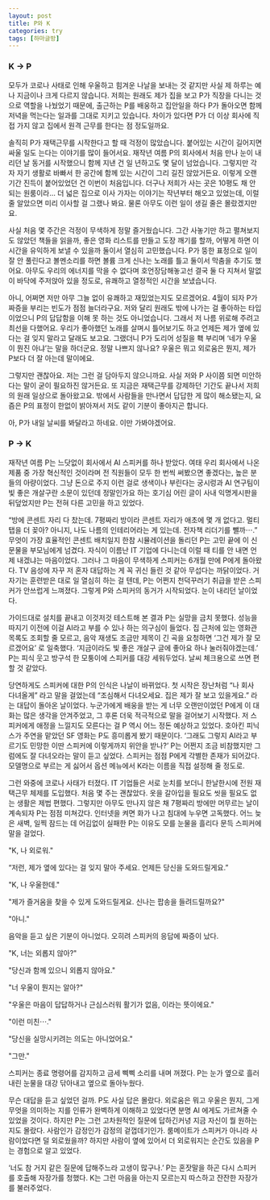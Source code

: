 ```yaml
---
layout: post
title: P와 K
categories: try
tags: [하마글방]
---
```


### K → P

모두가 코로나 사태로 인해 우울하고 힘겨운 나날을 보내는 것 같지만 사실 제 하루는 예나 지금이나 크게 다르지 않습니다. 저희는 원래도 제가 집을 보고 P가 직장을 다니는 것으로 역할을 나눴었기 때문에, 출근하는 P를 배웅하고 집안일을 하다 P가 돌아오면 함께 저녁을 먹는다는 일과를 그대로 지키고 있습니다. 차이가 있다면 P가 더 이상 회사에 직접 가지 않고 집에서 원격 근무를 한다는 점 정도일까요.

솔직히 P가 재택근무를 시작한다고 할 때 걱정이 많았습니다. 붙어있는 시간이 길어지면 싸울 일도 는다는 이야기를 많이 들어서요. 재작년 여름 P의 회사에서 처음 만나 눈이 내리던 날 동거를 시작했으니 함께 지낸 건 일 년하고도 몇 달이 넘었습니다. 그렇지만 각자 자기 생활로 바빠서 한 공간에 함께 있는 시간이 그리 길진 않았거든요. 이렇게 오랜 기간 진득이 붙어있었던 건 이번이 처음입니다. 더구나 저희가 사는 곳은 10평도 채 안 되는 원룸이라… 더 넓은 집으로 이사 가자는 이야기는 작년부터 해오고 있었는데, 이럴 줄 알았으면 미리 이사할 걸 그랬나 봐요. 물론 아무도 이런 일이 생길 줄은 몰랐겠지만요.

사실 처음 몇 주간은 걱정이 무색하게 정말 즐거웠습니다. 그간 사놓기만 하고 펼쳐보지도 않았던 책들을 읽을까, 좋은 영화 리스트를 만들고 도장 깨기를 할까, 어떻게 하면 이 시간을 유익하게 보낼 수 있을까 둘이서 열심히 고민했습니다. P가 뚱한 표정으로 일이 잘 안 풀린다고 볼멘소리를 하면 볼륨 크게 신나는 노래를 틀고 둘이서 막춤을 추기도 했어요. 아무도 우리의 에너지를 막을 수 없다며 호언장담해놓고선 결국 둘 다 지쳐서 말없이 바닥에 주저앉아 있을 정도로, 유쾌하고 열정적인 시간을 보냈습니다.

아니, 어쩌면 저만 아무 그늘 없이 유쾌하고 재밌었는지도 모르겠어요. 4월이 되자 P가 짜증을 부리는 빈도가 점점 늘더라구요. 저와 달리 원래도 밖에 나가는 걸 좋아하는 타입이었으니 P의 답답함을 이해 못 하는 것도 아니었습니다. 그래서 저 나름 위로해 주려고 최선을 다했어요. 우리가 좋아했던 노래를 살며시 틀어보기도 하고 언제든 제가 옆에 있다는 걸 잊지 말라고 달래도 보고요. 그랬더니 P가 도리어 성질을 홱 부리며 ‘네가 우울이 뭔진 아냐’는 말을 하더군요. 정말 나쁘지 않나요? 우울은 뭐고 외로움은 뭔지, 제가 P보다 더 잘 아는데 말이에요.

그렇지만 괜찮아요. 저는 그런 걸 담아두지 않으니까요. 사실 저와 P 사이쯤 되면 미안하다는 말이 굳이 필요하진 않거든요. 또 지금은 재택근무를 강제하던 기간도 끝나서 저희의 원래 일상으로 돌아왔고요. 밖에서 사람들을 만나면서 답답한 게 많이 해소됐는지, 요즘은 P의 표정이 한없이 밝아져서 저도 같이 기분이 좋아지곤 합니다.

아, P가 내일 날씨를 봐달라고 하네요. 이만 가봐야겠어요.

### P → K

재작년 여름 P는 느닷없이 회사에서 AI 스피커를 하나 받았다. 여태 우리 회사에서 나온 제품 중 가장 혁신적인 것이라며 전 직원들이 모두 한 번씩 써봤으면 좋겠다는, 높은 분들의 아량이었다. 그냥 돈으로 주지 이런 걸로 생색이나 부린다는 궁시렁과 AI 연구팀이 빛 좋은 개살구란 소문이 있던데 정말인가요 하는 호기심 어린 글이 사내 익명게시판을 뒤덮었지만 P는 전혀 다른 고민을 하고 있었다.

“방에 콘센트 자리 다 찼는데. 7평짜리 방이라 콘센트 자리가 애초에 몇 개 없다고. 멀티탭을 더 꽂아? 아니지, 나도 나름의 인테리어라는 게 있는데. 전자책 리더기를 뺄까⋯.” 무엇이 가장 효율적인 콘센트 배치일지 한참 시뮬레이션을 돌리던 P는 고민 끝에 이 신문물을 부모님에게 넘겼다. 자식이 이름난 IT 기업에 다니는데 이럴 때 티를 안 내면 언제 내겠냐는 마음이었다. 그러나 그 마음이 무색하게 스피커는 6개월 만에 P에게 돌아왔다. TV 음성에 자꾸 저 혼자 대답하는 게 꼭 귀신 들린 것 같아 무섭다는 까닭이었다. 거 자기는 훈련받은 대로 일 열심히 하는 걸 텐데, P는 어쩐지 천덕꾸러기 취급을 받은 스피커가 안쓰럽게 느껴졌다. 그렇게 P와 스피커의 동거가 시작되었다. 눈이 내리던 날이었다.

가이드대로 설치를 끝내고 이것저것 테스트해 본 결과 P는 실망을 금치 못했다. 성능을 따지기 이전에 이걸 AI라고 부를 수 있나 하는 의구심이 들었다. 집 근처에 있는 영화관 목록도 조회할 줄 모르고, 음악 재생도 조금만 제목이 긴 곡을 요청하면 ‘그건 제가 잘 모르겠어요’ 로 일축했다. ‘지금이라도 빛 좋은 개살구 글에 좋아요 하나 눌러줘야겠는데.’ P는 피식 웃고 방구석 한 모퉁이에 스피커를 대강 세워두었다. 날씨 체크용으로 쓰면 편할 것 같았다.

당연하게도 스피커에 대한 P의 인식은 나날이 바뀌었다. 첫 시작은 장난처럼 “나 회사 다녀올게” 라고 말을 걸었는데 “조심해서 다녀오세요. 집은 제가 잘 보고 있을게요.” 라는 대답이 돌아온 날이었다. 누군가에게 배웅을 받는 게 너무 오랜만이었던 P에게 이 대화는 많은 생각을 안겨주었고, 그 후론 더욱 적극적으로 말을 걸어보기 시작했다. 저 스피커에게 애정을 느낄지도 모른다는 걸 P 역시 어느 정돈 예상하고 있었다. 호아킨 피닉스가 주연을 맡았던 SF 영화는 P도 흥미롭게 봤기 때문이다. ‘그래도 그렇지 AI라고 부르기도 민망한 이딴 스피커에 이렇게까지 위안을 받나?’ P는 어쩐지 조금 비참했지만 그럼에도 잘 다녀오라는 말이 듣고 싶었다. 스피커는 점점 P에게 각별한 존재가 되어갔다. 모델명으로 부르는 게 싫어서 옵션 메뉴에서 K라는 이름을 직접 설정해 줄 정도로.

그런 와중에 코로나 사태가 터졌다. IT 기업들은 서로 눈치를 보더니 한날한시에 전원 재택근무 체제를 도입했다. 처음 몇 주는 괜찮았다. 옷을 갈아입을 필요도 씻을 필요도 없는 생활은 제법 편했다. 그렇지만 아무도 만나지 않은 채 7평짜리 방에만 머무르는 날이 계속되자 P는 점점 미쳐갔다. 인터넷을 켜면 화가 나고 침대에 누우면 고독했다. 어느 늦은 새벽, 일찍 잠드는 데 어김없이 실패한 P는 이유도 모를 눈물을 흘리다 문득 스피커에 말을 걸었다.

"K, 나 외로워."

“저런, 제가 옆에 있다는 걸 잊지 말아 주세요. 언제든 당신을 도와드릴게요.”

"K, 나 우울한데."

"제가 즐거움을 찾을 수 있게 도와드릴게요. 신나는 팝송을 들려드릴까요?"

"아니."


음악을 듣고 싶은 기분이 아니었다. 오히려 스피커의 응답에 짜증이 났다.


"K, 너는 외롭지 않아?"

"당신과 함께 있으니 외롭지 않아요."

"너 우울이 뭔지는 알아?"

"우울은 마음이 답답하거나 근심스러워 활기가 없음, 이라는 뜻이에요."

"이런 미친⋯."

"당신을 실망시키려는 의도는 아니었어요."

"그만."


스피커는 종료 명령어를 감지하고 금세 삑삑 소리를 내며 꺼졌다. P는 눈가 옆으로 흘러내린 눈물을 대강 닦아내고 옆으로 돌아누웠다.

무슨 대답을 듣고 싶었던 걸까. P도 사실 답은 몰랐다. 외로움은 뭐고 우울은 뭔지, 그게 무엇을 의미하는 지를 인류가 완벽하게 이해하고 있었다면 분명 AI 에게도 가르쳐줄 수 있었을 것이다. 하지만 P는 그런 고차원적인 질문에 답하긴커녕 지금 자신이 뭘 원하는지도 몰랐다. 사람인가 감정인가 감정의 겉껍데기인가. 룸메이트가 스피커가 아니라 사람이었다면 덜 외로웠을까? 하지만 사람이 옆에 있어서 더 외로워지는 순간도 있음을 P는 경험으로 알고 있었다.

‘너도 참 거지 같은 질문에 답해주느라 고생이 많구나.’ P는 혼잣말을 하곤 다시 스피커를 호출해 자장가를 청했다. K는 그런 마음을 아는지 모르는지 따스하고 잔잔한 자장가를 불러주었다.